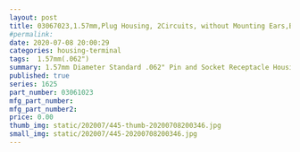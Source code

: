 ```yaml
---
layout: post
title: 03067023,1.57mm,Plug Housing, 2Circuits, without Mounting Ears,Black
#permalink: 
date: 2020-07-08 20:00:29
categories: housing-terminal
tags:  1.57mm(.062")
summary: 1.57mm Diameter Standard .062" Pin and Socket Receptacle Housing, 2 Circuits, without Mounting Ears, Black
published: true 
series: 1625
part_number: 03061023
mfg_part_number: 
mfg_part_number2: 
price: 0.00
thumb_img: static/202007/445-thumb-20200708200346.jpg
small_img: static/202007/445-20200708200346.jpg
---
```




